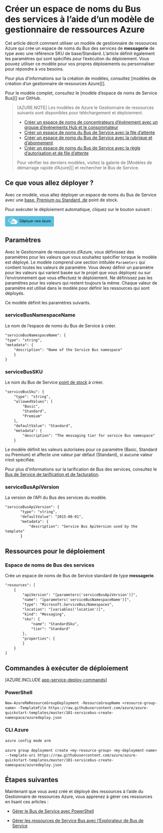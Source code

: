 <properties
    pageTitle="Créer un espace de noms du Bus des services à l’aide d’un modèle de gestionnaire de ressources | Microsoft Azure"
    description="Modèle de gestionnaire de ressources Azure permet de créer un espace de noms du Bus des services"
    services="service-bus"
    documentationCenter=".net"
    authors="sethmanheim"
    manager="timlt"
    editor=""/>

<tags
    ms.service="service-bus"
    ms.devlang="tbd"
    ms.topic="article"
    ms.tgt_pltfrm="dotnet"
    ms.workload="na"
    ms.date="10/04/2016"
    ms.author="sethm;shvija"/>

# <a name="create-a-service-bus-namespace-using-an-azure-resource-manager-template"></a>Créer un espace de noms du Bus des services à l’aide d’un modèle de gestionnaire de ressources Azure

Cet article décrit comment utiliser un modèle de gestionnaire de ressources Azure qui crée un espace de noms du Bus des services de **messagerie** de type avec une référence SKU de base/Standard. L’article définit également les paramètres qui sont spécifiés pour l’exécution du déploiement. Vous pouvez utiliser ce modèle pour vos propres déploiements ou personnaliser pour répondre à vos besoins.

Pour plus d’informations sur la création de modèles, consultez [modèles de création d’un gestionnaire de ressources Azure][].

Pour le modèle complet, consultez le [modèle d’espace de noms de Service Bus][] sur GitHub.

>[AZURE.NOTE] Les modèles de Azure le Gestionnaire de ressources suivants sont disponibles pour téléchargement et déploiement. 
>
>-    [Créer un espace de noms de concentrateurs d’événement avec un groupe d’événements Hub et le consommateur](../event-hubs/event-hubs-resource-manager-namespace-event-hub.md)
>-    [Créer un espace de noms du Bus de Service avec la file d’attente](service-bus-resource-manager-namespace-queue.md)
>-    [Créer un espace de noms du Bus de Service avec la rubrique et d’abonnement](service-bus-resource-manager-namespace-topic.md)
>-    [Créer un espace de noms du Bus de Service avec la règle d’autorisation et de file d’attente](service-bus-resource-manager-namespace-auth-rule.md)
>
>Pour vérifier les derniers modèles, visitez la galerie de [Modèles de démarrage rapide d’Azure][] et rechercher le Bus de Service.

## <a name="what-will-you-deploy"></a>Ce que vous allez déployer ?

Avec ce modèle, vous allez déployer un espace de noms du Bus de Service avec une [base, Premium ou Standard, de](https://azure.microsoft.com/pricing/details/service-bus/) point de stock.

Pour exécuter le déploiement automatique, cliquez sur le bouton suivant :

[![Déployer vers Azure](./media/service-bus-resource-manager-namespace/deploybutton.png)](https://portal.azure.com/#create/Microsoft.Template/uri/https%3A%2F%2Fraw.githubusercontent.com%2FAzure%2Fazure-quickstart-templates%2Fmaster%2F101-servicebus-create-namespace%2Fazuredeploy.json)

## <a name="parameters"></a>Paramètres

Avec le Gestionnaire de ressources d’Azure, vous définissez des paramètres pour les valeurs que vous souhaitez spécifier lorsque le modèle est déployé. Le modèle comprend une section intitulée `Parameters` qui contient toutes les valeurs de paramètre. Vous devez définir un paramètre pour les valeurs qui varient basée sur le projet que vous déployez ou sur l’environnement que vous effectuez le déploiement. Ne définissez pas les paramètres pour les valeurs qui restent toujours la même. Chaque valeur de paramètre est utilisé dans le modèle pour définir les ressources qui sont déployés.

Ce modèle définit les paramètres suivants.

### <a name="servicebusnamespacename"></a>serviceBusNamespaceName

Le nom de l’espace de noms du Bus de Service à créer.

```
"serviceBusNamespaceName": {
"type": "string",
"metadata": { 
    "description": "Name of the Service Bus namespace" 
    }
}
```

### <a name="servicebussku"></a>serviceBusSKU

Le nom du Bus de Service [point de stock](https://azure.microsoft.com/pricing/details/service-bus/) à créer.

```
"serviceBusSku": { 
    "type": "string", 
    "allowedValues": [ 
        "Basic", 
        "Standard",
        "Premium" 
    ], 
    "defaultValue": "Standard", 
    "metadata": { 
        "description": "The messaging tier for service Bus namespace" 
    } 

```

Le modèle définit les valeurs autorisées pour ce paramètre (Basic, Standard ou Premium) et affecte une valeur par défaut (Standard), si aucune valeur n’est spécifiée.

Pour plus d’informations sur la tarification de Bus des services, consultez le [Bus de Service de tarification et de facturation][].

### <a name="servicebusapiversion"></a>serviceBusApiVersion

La version de l’API du Bus des services du modèle.

```
"serviceBusApiVersion": { 
       "type": "string", 
       "defaultValue": "2015-08-01", 
       "metadata": { 
           "description": "Service Bus ApiVersion used by the template" 
       } 
```

## <a name="resources-to-deploy"></a>Ressources pour le déploiement

### <a name="service-bus-namespace"></a>Espace de noms de Bus des services

Crée un espace de noms de Bus de Service standard de type **messagerie**.

```
"resources": [
    {
        "apiVersion": "[parameters('serviceBusApiVersion')]",
        "name": "[parameters('serviceBusNamespaceName')]",
        "type": "Microsoft.ServiceBus/Namespaces",
        "location": "[variables('location')]",
        "kind": "Messaging",
        "sku": {
            "name": "StandardSku",
            "tier": "Standard"
        },
        "properties": {
        }
    }
]
```

## <a name="commands-to-run-deployment"></a>Commandes à exécuter de déploiement

[AZURE.INCLUDE [app-service-deploy-commands](../../includes/app-service-deploy-commands.md)]

### <a name="powershell"></a>PowerShell

```
New-AzureRmResourceGroupDeployment -ResourceGroupName <resource-group-name> -TemplateFile https://raw.githubusercontent.com/azure/azure-quickstart-templates/master/101-servicebus-create-namespace/azuredeploy.json
```

### <a name="azure-cli"></a>CLI Azure

```
azure config mode arm

azure group deployment create <my-resource-group> <my-deployment-name> --template-uri https://raw.githubusercontent.com/azure/azure-quickstart-templates/master/101-servicebus-create-namespace/azuredeploy.json
```

## <a name="next-steps"></a>Étapes suivantes

Maintenant que vous avez créé et déployé des ressources à l’aide du Gestionnaire de ressources Azure, vous apprenez à gérer ces ressources en lisant ces articles :

- [Gérer le Bus de Service avec PowerShell](service-bus-powershell-how-to-provision.md)
- [Gérer les ressources de Service Bus avec l’Explorateur de Bus de Service](https://code.msdn.microsoft.com/Service-Bus-Explorer-f2abca5a)

  [Création de modèles du Gestionnaire de ressources Azure]: ../resource-group-authoring-templates.md
  [Modèle d’espace de noms de Bus des services]: https://github.com/Azure/azure-quickstart-templates/blob/master/101-servicebus-create-namespace/
  [Modèles d’Azure Quickstart]: https://azure.microsoft.com/documentation/templates/?term=service+bus
  [Bus de service de tarification et de facturation]: https://azure.microsoft.com/documentation/articles/service-bus-pricing-billing/
  [Using Azure PowerShell with Azure Resource Manager]: ../powershell-azure-resource-manager.md
  [Using the Azure CLI for Mac, Linux, and Windows with Azure Resource Management]: ../xplat-cli-azure-resource-manager.md

